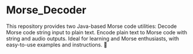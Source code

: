 # Morse_Decoder
This repository provides two Java-based Morse code utilities:  Decode Morse code string input to plain text. Encode plain text to Morse code with string and audio outputs. Ideal for learning and Morse enthusiasts, with easy-to-use examples and instructions. 🚀

